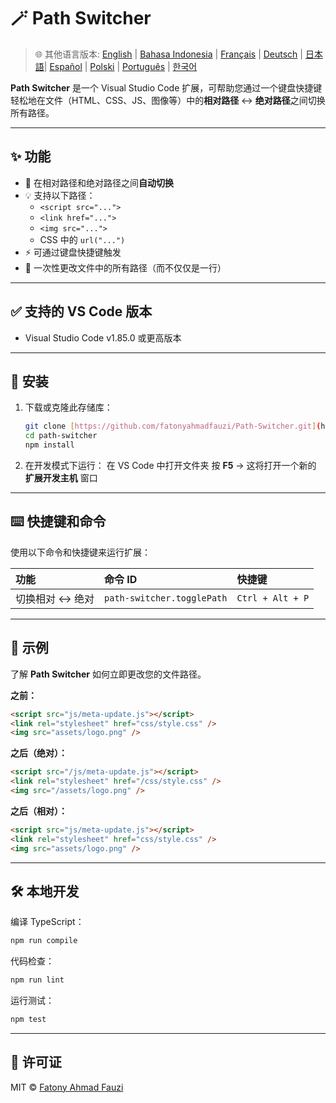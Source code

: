 # 🪄 Path Switcher

> 🌐 其他语言版本: [English](../../README.md) | [Bahasa Indonesia](README-ID.md) | [Français](README-FR.md) | [Deutsch](README-DE.md) | [日本語](README-JP.md)| [Español](README-ES.md) | [Polski](README-PL.md) | [Português](README-PT.md) | [한국어](README-KO.md)

**Path Switcher** 是一个 Visual Studio Code 扩展，可帮助您通过一个键盘快捷键轻松地在文件（HTML、CSS、JS、图像等）中的**相对路径** ↔️ **绝对路径**之间切换所有路径。

---

## ✨ 功能

- 🔁 在相对路径和绝对路径之间**自动切换**
- 💡 支持以下路径：
  - `<script src="...">`
  - `<link href="...">`
  - `<img src="...">`
  - CSS 中的 `url("...")`
- ⚡ 可通过键盘快捷键触发
- 🧭 一次性更改文件中的所有路径（而不仅仅是一行）

---

## ✅ 支持的 VS Code 版本

- Visual Studio Code v1.85.0 或更高版本

---

## 🧩 安装

1.  下载或克隆此存储库：
    ```bash
    git clone [https://github.com/fatonyahmadfauzi/Path-Switcher.git](https://github.com/fatonyahmadfauzi/Path-Switcher.git)
    cd path-switcher
    npm install
    ```
2.  在开发模式下运行：
    在 VS Code 中打开文件夹
    按 **F5** → 这将打开一个新的 **扩展开发主机** 窗口

---

## ⌨️ 快捷键和命令

使用以下命令和快捷键来运行扩展：

| 功能             | 命令 ID                    | 快捷键           |
| :--------------- | :------------------------- | :--------------- |
| 切换相对 ↔️ 绝对 | `path-switcher.togglePath` | `Ctrl + Alt + P` |

---

## 🧠 示例

了解 **Path Switcher** 如何立即更改您的文件路径。

**之前：**

```html
<script src="js/meta-update.js"></script>
<link rel="stylesheet" href="css/style.css" />
<img src="assets/logo.png" />
```

**之后（绝对）：**

```html
<script src="/js/meta-update.js"></script>
<link rel="stylesheet" href="/css/style.css" />
<img src="/assets/logo.png" />
```

**之后（相对）：**

```html
<script src="js/meta-update.js"></script>
<link rel="stylesheet" href="css/style.css" />
<img src="assets/logo.png" />
```

---

## 🛠️ 本地开发

编译 TypeScript：

```bash
npm run compile
```

代码检查：

```bash
npm run lint
```

运行测试：

```bash
npm test
```

---

## 🧾 许可证

MIT © [Fatony Ahmad Fauzi](../../LICENSE)
